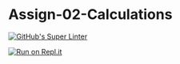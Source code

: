 # Assign-02-Calculations
[![GitHub's Super Linter](https://github.com/chris-nj1/Assign-02-Calculations/workflows/GitHub's%20Super%20Linter/badge.svg)](https://github.comchris-nj1/Assign-02-Calculations/actions)


[![Run on Repl.it](https://repl.it/badge/github/chris-nj1/Assign-02-Calculations)](https://repl.it/github/chris-nj1/Assign-02-Calculations)

